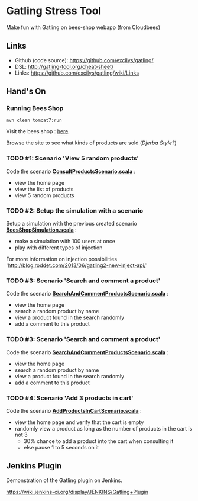 Gatling Stress Tool
==============

Make fun with Gatling on bees-shop webapp (from Cloudbees)

Links
-------

- Github (code source): https://github.com/excilys/gatling/
- DSL: http://gatling-tool.org/cheat-sheet/
- Links: https://github.com/excilys/gatling/wiki/Links

Hand's On
-------

### Running Bees Shop

    mvn clean tomcat7:run
    
Visit the bees shop : [here](http://localhost:8080/galtling-bees-shop/ "here")

Browse the site to see what kinds of products are sold (*Djerba Style?*)

### TODO #1: Scenario 'View 5 random products'

Code the scenario **[ConsultProductsScenario.scala](https://github.com/clardeur/gatling-bees-shop/blob/xke-workshop/src/test/scala/ConsultProductsScenario.scala "ConsultProductsScenario")** :
- view the home page
- view the list of products
- view 5 random products

### TODO #2: Setup the simulation with a scenario

Setup a simulation with the previous created scenario **[BeesShopSimulation.scala](https://github.com/clardeur/gatling-bees-shop/blob/xke-workshop/src/test/scala/BeesShopSimulation.scala "BeesShopSimulation.scala")** :

- make a simulation with 100 users at once
- play with different types of injection

For more information on injection possibilities 'http://blog.roddet.com/2013/06/gatling2-new-inject-api/'

### TODO #3: Scenario 'Search and comment a product'

Code the scenario **[SearchAndCommentProductsScenario.scala](https://github.com/clardeur/gatling-bees-shop/blob/xke-workshop/src/test/scala/SearchAndCommentProductsScenario.scala "SearchAndCommentProductsScenario.scala")** :
- view the home page
- search a random product by name
- view a product found in the search randomly
- add a comment to this product

### TODO #3: Scenario 'Search and comment a product'

Code the scenario **[SearchAndCommentProductsScenario.scala](https://github.com/clardeur/gatling-bees-shop/blob/xke-workshop/src/test/scala/SearchAndCommentProductsScenario.scala "SearchAndCommentProductsScenario.scala")** :
- view the home page
- search a random product by name
- view a product found in the search randomly
- add a comment to this product

### TODO #4: Scenario 'Add 3 products in cart'

Code the scenario **[AddProductsInCartScenario.scala](https://github.com/clardeur/gatling-bees-shop/blob/xke-workshop/src/test/scala/AddProductsInCartScenario.scala "AddProductsInCartScenario.scala")** :
- view the home page and verify that the cart is empty
- randomly view a product as long as the number of products in the cart is not 3
  - 30% chance to add a product into the cart when consulting it
  - else pause 1 to 5 seconds on it

Jenkins Plugin
-------

Demonstration of the Gatling plugin on Jenkins.

https://wiki.jenkins-ci.org/display/JENKINS/Gatling+Plugin



